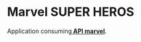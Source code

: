 # Marvel SUPER HEROS
<p>Application consuming<b><a href="https://developer.marvel.com/">  API marvel</a></b>.</p>

